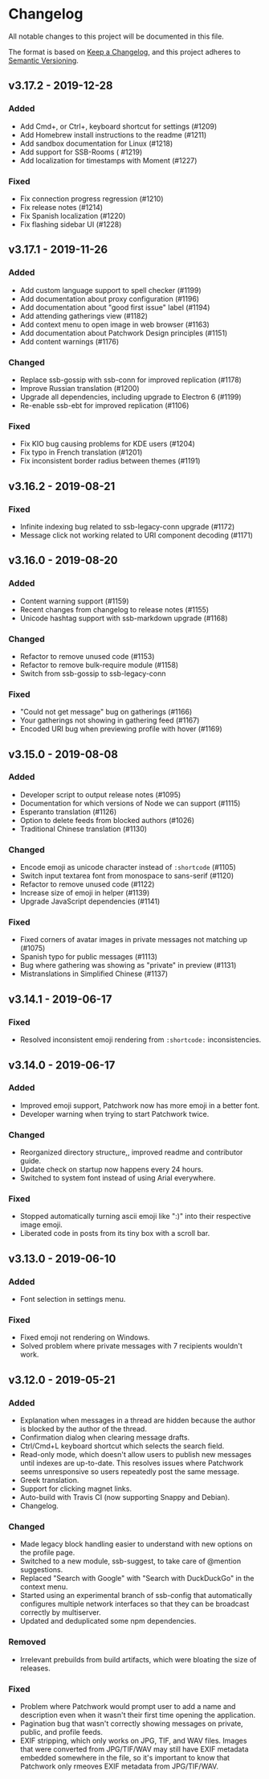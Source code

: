 # Changelog
All notable changes to this project will be documented in this file.

The format is based on [Keep a Changelog](https://keepachangelog.com/en/1.0.0/),
and this project adheres to [Semantic Versioning](https://semver.org/spec/v2.0.0.html).

<!--
## [Unreleased]
### Added
### Changed
### Deprecated
### Removed
### Fixed
### Security
-->

## v3.17.2 - 2019-12-28

### Added

- Add Cmd+, or Ctrl+, keyboard shortcut for settings (#1209)
- Add Homebrew install instructions to the readme (#1211)
- Add sandbox documentation for Linux (#1218)
- Add support for SSB-Rooms ( #1219)
- Add localization for timestamps with Moment (#1227)

### Fixed

- Fix connection progress regression (#1210)
- Fix release notes (#1214)
- Fix Spanish localization (#1220)
- Fix flashing sidebar UI (#1228)

## v3.17.1 - 2019-11-26

### Added

- Add custom language support to spell checker (#1199)
- Add documentation about proxy configuration (#1196)
- Add documentation about "good first issue" label (#1194)
- Add attending gatherings view (#1182)
- Add context menu to open image in web browser (#1163)
- Add documentation about Patchwork Design principles (#1151)
- Add content warnings (#1176)

### Changed

- Replace ssb-gossip with ssb-conn for improved replication (#1178)
- Improve Russian translation (#1200)
- Upgrade all dependencies, including upgrade to Electron 6 (#1199)
- Re-enable ssb-ebt for improved replication (#1106)

### Fixed

- Fix KIO bug causing problems for KDE users (#1204)
- Fix typo in French translation (#1201)
- Fix inconsistent border radius between themes (#1191)

## v3.16.2 - 2019-08-21

### Fixed
- Infinite indexing bug related to ssb-legacy-conn upgrade (#1172)
- Message click not working related to URI component decoding (#1171)

## v3.16.0 - 2019-08-20

### Added
- Content warning support (#1159)
- Recent changes from changelog to release notes (#1155)
- Unicode hashtag support with ssb-markdown upgrade (#1168)

### Changed
- Refactor to remove unused code (#1153)
- Refactor to remove bulk-require module (#1158)
- Switch from ssb-gossip to ssb-legacy-conn

### Fixed
- "Could not get message" bug on gatherings (#1166)
- Your gatherings not showing in gathering feed (#1167)
- Encoded URI bug when previewing profile with hover (#1169)

## v3.15.0 - 2019-08-08

### Added
- Developer script to output release notes (#1095)
- Documentation for which versions of Node we can support (#1115)
- Esperanto translation (#1126)
- Option to delete feeds from blocked authors (#1026)
- Traditional Chinese translation (#1130)

### Changed
- Encode emoji as unicode character instead of `:shortcode` (#1105)
- Switch input textarea font from monospace to sans-serif (#1120)
- Refactor to remove unused code (#1122)
- Increase size of emoji in helper (#1139)
- Upgrade JavaScript dependencies (#1141)

### Fixed
- Fixed corners of avatar images in private messages not matching up (#1075)
- Spanish typo for public messages (#1113)
- Bug where gathering was showing as "private" in preview (#1131)
- Mistranslations in Simplified Chinese (#1137)

## v3.14.1 - 2019-06-17

### Fixed
- Resolved inconsistent emoji rendering from `:shortcode:` inconsistencies.

## v3.14.0 - 2019-06-17

### Added
- Improved emoji support, Patchwork now has more emoji in a better font.
- Developer warning when trying to start Patchwork twice.

### Changed
- Reorganized directory structure,, improved readme and contributor guide.
- Update check on startup now happens every 24 hours.
- Switched to system font instead of using Arial everywhere.

### Fixed
- Stopped automatically turning ascii emoji like ":)" into their respective image emoji.
- Liberated code in posts from its tiny box with a scroll bar.

## v3.13.0 - 2019-06-10

### Added
- Font selection in settings menu.

### Fixed
- Fixed emoji not rendering on Windows.
- Solved problem where private messages with 7 recipients wouldn't work.

## v3.12.0 - 2019-05-21

### Added
- Explanation when messages in a thread are hidden because the author is blocked by the author of the thread.
- Confirmation dialog when clearing message drafts.
- Ctrl/Cmd+L keyboard shortcut which selects the search field.
- Read-only mode, which doesn't allow users to publish new messages until indexes are up-to-date. This resolves issues where Patchwork seems unresponsive so users repeatedly post the same message.
- Greek translation.
- Support for clicking magnet links.
- Auto-build with Travis CI (now supporting Snappy and Debian).
- Changelog.

### Changed
- Made legacy block handling easier to understand with new options on the profile page.
- Switched to a new module, ssb-suggest, to take care of @mention suggestions.
- Replaced "Search with Google" with "Search with DuckDuckGo" in the context menu.
- Started using an experimental branch of ssb-config that automatically configures multiple network interfaces so that they can be broadcast correctly by multiserver.
- Updated and deduplicated some npm dependencies.

### Removed
- Irrelevant prebuilds from build artifacts, which were bloating the size of releases.

### Fixed
- Problem where Patchwork would prompt user to add a name and description even when it wasn't their first time opening the application.
- Pagination bug that wasn't correctly showing messages on private, public, and profile feeds.
- EXIF stripping, which only works on JPG, TIF, and WAV files. Images that were converted from JPG/TIF/WAV may still have EXIF metadata embedded somewhere in the file, so it's important to know that Patchwork only rmeoves EXIF metadata from JPG/TIF/WAV.

